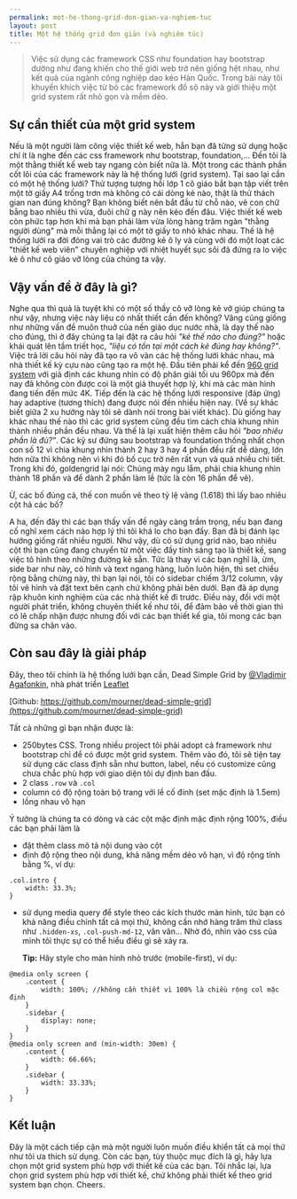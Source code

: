 ```yaml
---
permalink: mot-he-thong-grid-don-gian-va-nghiem-tuc
layout: post
title: Một hệ thống grid đơn giản (và nghiêm túc)
---
```


> Việc sử dụng các framework CSS như foundation hay bootstrap dường như đang khiến cho thế giới web trở nên giống hệt nhau, như kết quả của ngành công nghiệp dao kéo Hàn Quốc. Trong bài này tôi khuyến khích việc từ bỏ các framework đồ sộ này và giới thiệu một grid system rất nhỏ gọn và mềm dẻo.

## Sự cần thiết của một grid system
Nếu là một người làm công việc thiết kế web, hẳn bạn đã từng sử dụng hoặc chí ít là nghe đến các css framework như bootstrap, foundation,... Đến tôi là một thằng thiết kế web tay ngang còn biết nữa là. Một trong các thành phần cốt lõi của các framework này là hệ thống lưới (grid system). Tại sao lại cần có một hệ thống lưới? Thử tượng tượng hồi lớp 1 cô giáo bắt bạn tập viết trên một tờ giấy A4 trống trơn mà không có cái dòng kẻ nào, thật là thử thách gian nan đúng không? Bạn không biết nên bắt đầu từ chỗ nào, vẽ con chữ bằng bao nhiêu thì vừa, đuôi chữ g này nên kéo đến đâu. Việc thiết kế web còn phức tạp hơn khi mà bạn phải làm vừa lòng hàng trăm ngàn "thằng người dùng" mà mỗi thằng lại có một tờ giấy to nhỏ khác nhau. Thế là hệ thống lưới ra đời đóng vai trò các đường kẻ ô ly và cùng với đó một loạt các "thiết kế web viên" chuyên nghiệp với nhiệt huyết sục sôi đã đứng ra lo việc kẻ ô như cô giáo vỡ lòng của chúng ta vậy.

## Vậy vấn đề ở đây là gì?

Nghe qua thì quả là tuyệt khi có một số thầy cô vỡ lòng kẻ vở giúp chúng ta như vậy, nhưng việc này liệu có nhất thiết cần đến không? Vâng cũng giống như những vấn đề muôn thuở của nền giáo dục nước nhà, là dạy thế nào cho đúng, thì ở đây chúng ta lại đặt ra câu hỏi *"kẻ thế nào cho đúng?"* hoặc khái quát lên tầm triết học, *"liệu có tồn tại một cách kẻ đúng hay không?"*. Việc trả lời câu hỏi này đã tạo ra vô vàn các hệ thống lưới khác nhau, mà nhà thiết kế kỳ cựu nào cũng tạo ra một hệ. Đầu tiên phải kể đến [960 grid system](960.gs) với giả định các khung nhìn có độ phân giải tối ưu 960px mà đến nay đã không còn được coi là một giả thuyết hợp lý, khi mà các màn hình đang tiến đến mức 4K. Tiếp đến là các hệ thống lưới responsive (đáp ứng) hay adaptive (tương thích) đang được nói đến nhiều hiện nay. (Về sự khác biết giữa 2 xu hướng này tôi sẽ dành nói trong bài viết khác). Dù giống hay khác nhau thế nào thì các grid system cũng đều tìm cách chia khung nhìn thành nhiều phần đều nhau. Và thế là lại xuất hiện thêm câu hỏi *"bao nhiêu phần là đủ?"*. Các kỹ sư đứng sau bootstrap và foundation thống nhất chọn con số 12 vì chia khung nhìn thành 2 hay 3 hay 4 phần đều rất dễ dàng, lớn hơn nữa thì không nên vì khi đó bố cục trở nên rất vụn và quá nhiều chi tiết. Trong khi đó, goldengrid lại nói: Chúng mày ngu lắm, phải chia khung nhìn thành 18 phần và để dành 2 phần làm lề (tức là còn 16 phần để vẽ).

Ừ, các bố đúng cả, thế con muốn vẽ theo tỷ lệ vàng (1.618) thì lấy bao nhiêu cột hả các bố?

A ha, đến đây thì các bạn thấy vấn đề ngày càng trầm trọng, nếu bạn đang cố nghĩ xem cách nào hợp lý thì tôi khá lo cho bạn đấy. Bạn đã bị đánh lạc hướng giống rất nhiều người. Như vậy, dù có sử dụng grid nào, bao nhiêu cột thì bạn cũng đang chuyển từ một việc đầy tính sáng tạo là thiết kế, sang việc tô hình theo những đường kẻ sẵn. Tức là thay vì các bạn nghĩ là, ừm, side bar như này, có hình và text ngang hàng, luôn luôn hiện, thì set chiều rộng bằng chừng này, thì bạn lại nói, tôi có sidebar chiếm 3/12 column, vậy tôi vẽ hình và đặt text bên cạnh chứ không phải bên dưới. Bạn đã áp dụng rập khuôn kinh nghiệm của các nhà thiết kế đi trước. Điều này, đối với một người phát triển, không chuyên thiết kế như tôi, để đảm bảo về thời gian thì có lẽ chấp nhận được nhưng đối với các bạn thiết kế gia, tôi mong các bạn đừng sa chân vào.

## Còn sau đây là giải pháp

Đây, theo tôi chính là hệ thống lưới bạn cần, Dead Simple Grid by [@Vladimir Agafonkin](http://agafonkin.com/en), nhà phát triển [Leaflet](http://leafletjs.com/)

[Github: https://github.com/mourner/dead-simple-grid](https://github.com/mourner/dead-simple-grid)

Tất cả những gì bạn nhận được là:

  - 250bytes CSS. Trong nhiều project tôi phải adopt cả framework như bootstrap chỉ để có được một grid system. Thêm vào đó, tôi sẽ tiện tay sử dụng các class định sẵn như button, label, nếu có customize cũng chưa chắc phù hợp với giao diện tôi dự định ban đầu.
  - 2 class ```.row``` và ```.col```
  - column có độ rộng toàn bộ trang với lề cố đinh (set mặc định là 1.5em)
  - lồng nhau vô hạn

Ý tưởng là chúng ta có dòng và các cột mặc định mặc định rộng 100%, điều các bạn phải làm là

- đặt thêm class mô tả nội dung vào cột
- định độ rộng theo nội dung, khả năng mềm dẻo vô hạn, vì độ rộng tính bằng %, ví dụ:

```language-css
.col.intro {
	width: 33.3%;
}
```
- sử dụng media query để style theo các kích thước màn hình, tức bạn có khả năng điều chỉnh tất cả mọi thứ, không cần nhớ hàng trăm thứ class như ```.hidden-xs```, ```.col-push-md-12```, vân vân... Nhờ đó, nhìn vào css của mình tôi thực sự có thể hiểu điều gì sẽ xảy ra.

	**Tip:** Hãy style cho màn hình nhỏ trước (mobile-first), ví dụ:
```language-css
@media only screen {
	.content {
    	width: 100%; //không cần thiết vì 100% là chiều rộng col mặc định
    }
    .sidebar {
    	display: none;
    }
}
@media only screen and (min-width: 30em) {
    .content {
    	width: 66.66%;
    }
    .sidebar {
    	width: 33.33%;
    }
}
```

## Kết luận
Đây là một cách tiếp cận mà một người luôn muốn điều khiển tất cả mọi thứ như tôi ưa thích sử dụng. Còn các bạn, tùy thuộc mục đích là gì, hãy lựa chọn một grid system phù hợp với thiết kế của các bạn. Tôi nhắc lại, lựa chọn grid system phù hợp với thiết kế, chứ không phải thiết kế theo grid system bạn chọn. Cheers.
